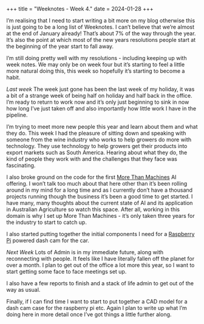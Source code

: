 +++
title = "Weeknotes - Week 4."
date = 2024-01-28
+++

I’m realising that I need to start writing a bit more on my blog otherwise this is just going to be a long list of Weeknotes. I can’t believe that we’re almost at the end of January already! That’s about 7% of the way through the year. It’s also the point at which most of the new years resolutions people start at the beginning of the year start to fall away.

I’m still doing pretty well with my resolutions - including keeping up with week notes. We may only be on week four but it’s starting to feel a little more natural doing this, this week so hopefully it’s starting to become a habit.

*Last week*
The week just gone has been the last week of my holiday, it was a bit of a strange week of being half on holiday and half back in the office. I’m ready to return to work now and it’s only just beginning to sink in now how long I’ve just taken off and also importantly how little work I have in the pipeline.

I’m trying to meet more new people this year and learn about them and what they do. This week I had the pleasure of sitting down and speaking with someone from the wine industry who works to help growers do more with technology. They use technology to help growers get their products into export markets such as South America. Hearing about what they do, the kind of people they work with and the challenges that they face was fascinating.

I also broke ground on the code for the first [More Than Machines](http://www.morethanmachines.com.au) AI offering. I won’t talk too much about that here other than it’s been rolling around in  my mind for a long time and as I currently don’t have a thousand projects running though the business it’s been a good time to get started. I have many, many thoughts about the current state of AI and its application in Australian Agriculture so watch this space. After all, working in this domain is why I set up More Than Machines - it’s only taken three years for the industry to start to catch up.

I also started putting together the initial components I need for a [Raspberry Pi](http://www.raspberrypi.com) powered dash cam for the car.

*Next Week*
Lots of Admin is in my immediate future, along with reconnecting with people. It feels like I have literally fallen off the planet for over a month. I plan to get out of the office a lot more this year, so I want to start getting some face to face meetings set up.

I also have a few reports to finish and a stack of life admin to get out of the way as usual.

Finally, if I can find time I want to start to put together a CAD model for a dash cam case for the raspberry pi etc. Again I plan to write up what I’m doing here in more detail once I’ve got things a little further along.
